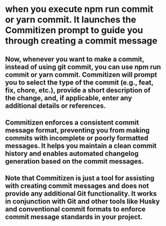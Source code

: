# when you execute npm run commit or yarn commit. It launches the Commitizen prompt to guide you through creating a commit message

## Now, whenever you want to make a commit, instead of using git commit, you can use npm run commit or yarn commit. Commitizen will prompt you to select the type of the commit (e.g., feat, fix, chore, etc.), provide a short description of the change, and, if applicable, enter any additional details or references.

## Commitizen enforces a consistent commit message format, preventing you from making commits with incomplete or poorly formatted messages. It helps you maintain a clean commit history and enables automated changelog generation based on the commit messages.

## Note that Commitizen is just a tool for assisting with creating commit messages and does not provide any additional Git functionality. It works in conjunction with Git and other tools like Husky and conventional commit formats to enforce commit message standards in your project.
